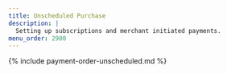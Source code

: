 ```yaml
---
title: Unscheduled Purchase
description: |
  Setting up subscriptions and merchant initiated payments.
menu_order: 2900
---
```


{% include payment-order-unscheduled.md %}
